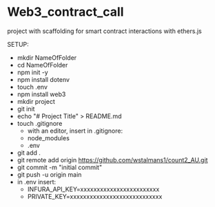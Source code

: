 # Web3_contract_call
project with scaffolding for smart contract interactions with ethers.js


SETUP:

* mkdir NameOfFolder
* cd NameOfFolder
* npm init -y
* npm install dotenv
* touch .env
* npm install web3
* mkdir project
* git init
* echo "# Project Title" > README.md
* touch .gitignore
    - with an editor, insert in .gitignore: 
    - node_modules
    - .env
* git add .
* git remote add origin https://github.com/wstalmans1/count2_AU.git
* git commit -m "initial commit"
* git push -u origin main
* in .env insert: 
    - INFURA_API_KEY=xxxxxxxxxxxxxxxxxxxxxxxx
    - PRIVATE_KEY=xxxxxxxxxxxxxxxxxxxxxxxxxxxx
